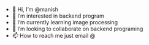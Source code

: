 - 👋 Hi, I’m @manish
- 👀 I’m interested in backend program
- 🌱 I’m currently learning image processing
- 💞️ I’m looking to collaborate on backend programing
- 📫 How to reach me just email @

<!---
manishkumardakra/manishkumardakra is a ✨ special ✨ repository because its `README.md` (this file) appears on your GitHub profile.
You can click the Preview link to take a look at your changes.
--->
